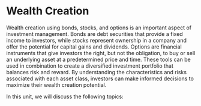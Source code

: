 # Wealth Creation
Wealth creation using bonds, stocks, and options is an important aspect of investment management. Bonds are debt securities that provide a fixed income to investors, while stocks represent ownership in a company and offer the potential for capital gains and dividends. Options are financial instruments that give investors the right, but not the obligation, to buy or sell an underlying asset at a predetermined price and time. These tools can be used in combination to create a diversified investment portfolio that balances risk and reward. By understanding the characteristics and risks associated with each asset class, investors can make informed decisions to maximize their wealth creation potential.

In this unit, we will discuss the following topics:
<!-- 
* [US Treasury debt instruments](./bonds.md) are financial securities issued by the US government to finance its operations and manage the national debt. These instruments include Treasury bills (T-bills), Treasury notes (T-notes), and Treasury bonds (T-bonds), each with varying maturities ranging from a few days to 30 years. They are considered to be among the safest investments in the world due to the US government's creditworthiness, and are widely used by investors as a low-risk component of their investment portfolios.
* [Stocks](./equity.md) also known as equities, represent ownership in a company and are one of the most common types of financial securities traded in the stock market. By purchasing stocks, investors can become part owners of the company and potentially earn returns through capital appreciation and/or dividends. Stocks are typically considered to be higher-risk investments due to their price volatility, but they also offer the potential for higher returns compared to lower-risk assets such as bonds or cash.
* [Options](./contracts.md) are derivative securities that give investors the right, but not the obligation, to buy or sell an underlying asset at a predetermined price and time. They can be used for a variety of purposes, such as hedging against price fluctuations, generating income through option premiums, or speculating on market movements. Options can be classified as either call options or put options, and can be further categorized based on factors such as their expiration date, strike price, and underlying asset. -->